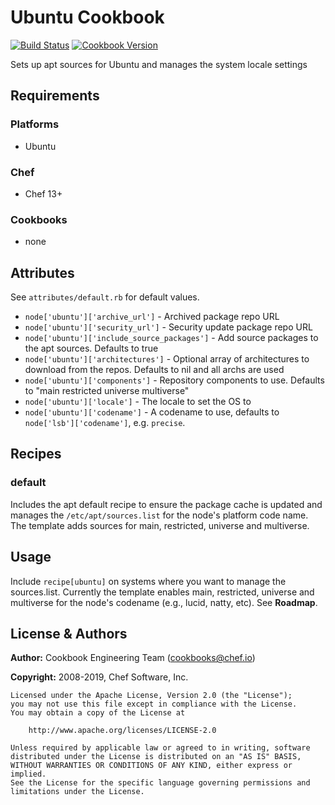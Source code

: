 # Ubuntu Cookbook
[![Build Status](https://travis-ci.org/chef-cookbooks/ubuntu.svg?branch=master)](http://travis-ci.org/chef-cookbooks/ubuntu) [![Cookbook Version](https://img.shields.io/cookbook/v/ubuntu.svg)](https://supermarket.chef.io/cookbooks/ubuntu)

Sets up apt sources for Ubuntu and manages the system locale settings

## Requirements

### Platforms

- Ubuntu

### Chef

- Chef 13+

### Cookbooks

- none

## Attributes

See `attributes/default.rb` for default values.

- `node['ubuntu']['archive_url']` - Archived package repo URL
- `node['ubuntu']['security_url']` - Security update package repo URL
- `node['ubuntu']['include_source_packages']` - Add source packages to the apt sources.  Defaults to true
- `node['ubuntu']['architectures']` - Optional array of architectures to download from the repos.  Defaults to nil and all archs are used
- `node['ubuntu']['components']` - Repository components to use.  Defaults to "main restricted universe multiverse"
- `node['ubuntu']['locale']` - The locale to set the OS to
- `node['ubuntu']['codename']` - A codename to use, defaults to `node['lsb']['codename']`, e.g. `precise`.

## Recipes

### default

Includes the apt default recipe to ensure the package cache is updated and manages the `/etc/apt/sources.list` for the node's platform code name. The template adds sources for main, restricted, universe and multiverse.

## Usage

Include `recipe[ubuntu]` on systems where you want to manage the sources.list. Currently the template enables main, restricted, universe and multiverse for the node's codename (e.g., lucid, natty, etc). See **Roadmap**.

## License & Authors

**Author:** Cookbook Engineering Team ([cookbooks@chef.io](mailto:cookbooks@chef.io))

**Copyright:** 2008-2019, Chef Software, Inc.

```
Licensed under the Apache License, Version 2.0 (the "License");
you may not use this file except in compliance with the License.
You may obtain a copy of the License at

    http://www.apache.org/licenses/LICENSE-2.0

Unless required by applicable law or agreed to in writing, software
distributed under the License is distributed on an "AS IS" BASIS,
WITHOUT WARRANTIES OR CONDITIONS OF ANY KIND, either express or implied.
See the License for the specific language governing permissions and
limitations under the License.
```
